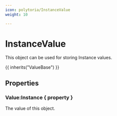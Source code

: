 ```yaml
---
icon: polytoria/InstanceValue
weight: 10

---
```


# InstanceValue

This object can be used for storing Instance values.

{{ inherits("ValueBase") }}

## Properties

### Value:Instance { property }
The value of this object.

